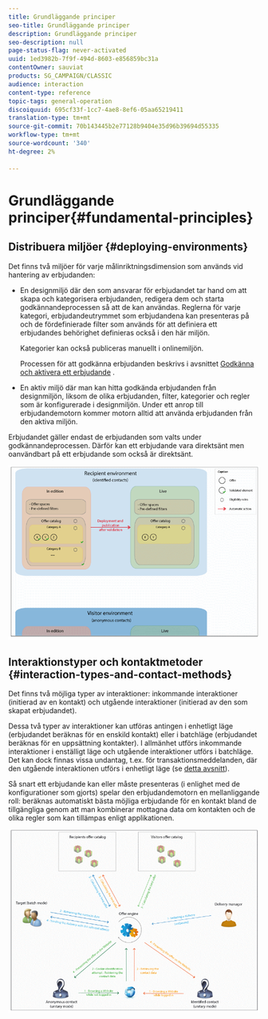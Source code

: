 ```yaml
---
title: Grundläggande principer
seo-title: Grundläggande principer
description: Grundläggande principer
seo-description: null
page-status-flag: never-activated
uuid: 1ed3982b-7f9f-494d-8603-e856859bc31a
contentOwner: sauviat
products: SG_CAMPAIGN/CLASSIC
audience: interaction
content-type: reference
topic-tags: general-operation
discoiquuid: 695cf33f-1cc7-4ae8-8ef6-05aa65219411
translation-type: tm+mt
source-git-commit: 70b143445b2e77128b9404e35d96b39694d55335
workflow-type: tm+mt
source-wordcount: '340'
ht-degree: 2%

---
```



# Grundläggande principer{#fundamental-principles}

## Distribuera miljöer {#deploying-environments}

Det finns två miljöer för varje målinriktningsdimension som används vid hantering av erbjudanden:

* En designmiljö där den som ansvarar för erbjudandet tar hand om att skapa och kategorisera erbjudanden, redigera dem och starta godkännandeprocessen så att de kan användas. Reglerna för varje kategori, erbjudandeutrymmet som erbjudandena kan presenteras på och de fördefinierade filter som används för att definiera ett erbjudandes behörighet definieras också i den här miljön.

   Kategorier kan också publiceras manuellt i onlinemiljön.

   Processen för att godkänna erbjudanden beskrivs i avsnittet [Godkänna och aktivera ett erbjudande](../../interaction/using/approving-and-activating-an-offer.md) .

* En aktiv miljö där man kan hitta godkända erbjudanden från designmiljön, liksom de olika erbjudanden, filter, kategorier och regler som är konfigurerade i designmiljön. Under ett anrop till erbjudandemotorn kommer motorn alltid att använda erbjudanden från den aktiva miljön.

Erbjudandet gäller endast de erbjudanden som valts under godkännandeprocessen. Därför kan ett erbjudande vara direktsänt men oanvändbart på ett erbjudande som också är direktsänt.

![](assets/architecture_interaction1.png)

## Interaktionstyper och kontaktmetoder {#interaction-types-and-contact-methods}

Det finns två möjliga typer av interaktioner: inkommande interaktioner (initierad av en kontakt) och utgående interaktioner (initierad av den som skapat erbjudandet).

Dessa två typer av interaktioner kan utföras antingen i enhetligt läge (erbjudandet beräknas för en enskild kontakt) eller i batchläge (erbjudandet beräknas för en uppsättning kontakter). I allmänhet utförs inkommande interaktioner i enställigt läge och utgående interaktioner utförs i batchläge. Det kan dock finnas vissa undantag, t.ex. för transaktionsmeddelanden, där den utgående interaktionen utförs i enhetligt läge (se [detta avsnitt](../../message-center/using/about-transactional-messaging.md)).

Så snart ett erbjudande kan eller måste presenteras (i enlighet med de konfigurationer som gjorts) spelar den erbjudandemotorn en mellanliggande roll: beräknas automatiskt bästa möjliga erbjudande för en kontakt bland de tillgängliga genom att man kombinerar mottagna data om kontakten och de olika regler som kan tillämpas enligt applikationen.

![](assets/architecture_interaction2.png)

